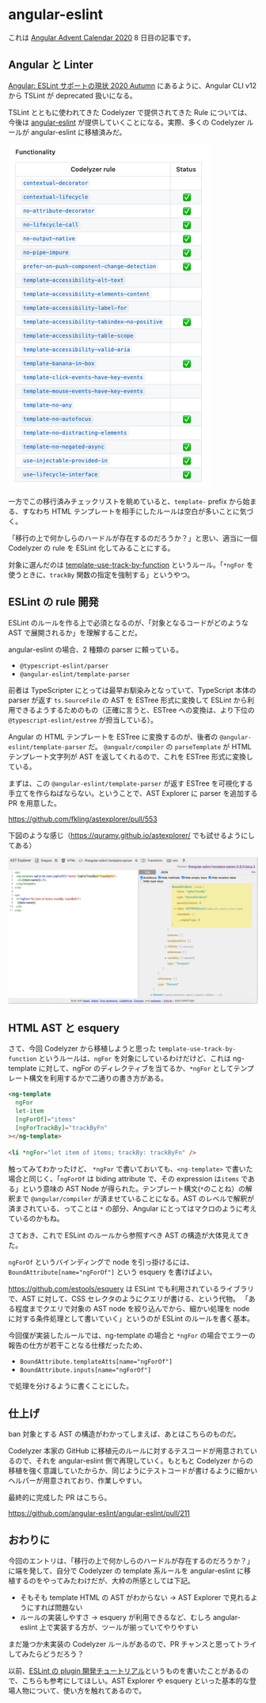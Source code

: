 # angular-eslint

これは [Angular Advent Calendar 2020](https://qiita.com/advent-calendar/2020/angular) 8 日目の記事です。

## Angular と Linter

[Angular: ESLint サポートの現状 2020 Autumn](https://blog.lacolaco.net/2020/11/angular-state-of-linting-2020/) にあるように、Angular CLI v12 から TSLint が deprecated 扱いになる。

TSLint とともに使われてきた Codelyzer で提供されてきた Rule については、今後は [angular-eslint](https://github.com/angular-eslint/angular-eslint) が提供していくことになる。実際、多くの Codelyzer ルールが angular-eslint に移植済みだ。

![migration checklist](eslint_checklist.png)

一方でこの移行済みチェックリストを眺めていると、`template-` prefix から始まる、すなわち HTML テンプレートを相手にしたルールは空白が多いことに気づく。

「移行の上で何かしらのハードルが存在するのだろうか？」と思い、適当に一個 Codelyzer の rule を ESLint 化してみることにする。

対象に選んだのは [template-use-track-by-function](http://codelyzer.com/rules/template-use-track-by-function/) というルール。「`*ngFor` を使うときに、`trackBy` 関数の指定を強制する」というやつ。

## ESLint の rule 開発

ESLint のルールを作る上で必須となるのが、「対象となるコードがどのような AST で展開されるか」を理解することだ。

angular-eslint の場合、2 種類の parser に頼っている。

- `@typescript-eslint/parser`
- `@angular-eslint/template-parser`

前者は TypeScripter にとっては最早お馴染みとなっていて、TypeScript 本体の parser が返す `ts.SourceFile` の AST を ESTree 形式に変換して ESLint から利用できるようするためのもの（正確に言うと、ESTree への変換は、より下位の `@typescript-eslint/estree` が担当している）。

Angular の HTML テンプレートを ESTree に変換するのが、後者の `@angular-eslint/template-parser` だ。 `@angualr/compiler` の `parseTemplate` が HTML テンプレート文字列が AST を返してくれるので、これを ESTree 形式に変換している。

まずは、この `@angular-eslint/template-parser` が返す ESTree を可視化する手立てを作らねばならない。ということで、AST Explorer に parser を追加する PR を用意した。

https://github.com/fkling/astexplorer/pull/553

下図のような感じ（https://quramy.github.io/astexplorer/ でも試せるようにしてある）

![Angular templateのAST](ast_explorer.png)

## HTML AST と esquery

さて、今回 Codelyzer から移植しようと思った `template-use-track-by-function` というルールは、`ngFor` を対象にしているわけだけど、これは ng-template に対して、ngFor のディレクティブを当てるか、`*ngFor` としてテンプレート構文を利用するかで二通りの書き方がある。

```html
<ng-template
  ngFor
  let-item
  [ngForOf]="items"
  [ngForTrackBy]="trackByFn"
></ng-template>

<li *ngFor="let item of items; trackBy: trackByFn" />
```

触ってみてわかったけど、 `*ngFor` で書いておいても、`<ng-template>` で書いた場合と同じく、「`ngForOf` は biding attribute で、その expression は`items` である」という意味の AST Node が得られた。テンプレート構文(`*`のことね）の解釈まで `@angular/compiler` が済ませていることになる。AST のレベルで解釈が済まされている、ってことは `*` の部分、Angular にとってはマクロのように考えているのかもね。

さておき、これで ESLint のルールから参照すべき AST の構造が大体見えてきた。

`ngForOf` というバインディングで node を引っ掛けるには、 `BoundAttribute[name="ngForOf"]` という esquery を書けばよい。

https://github.com/estools/esquery は ESLint でも利用されているライブラリで、AST に対して、CSS セレクタのようにクエリが書ける、という代物。
「ある程度までクエリで対象の AST node を絞り込んでから、細かい処理を node に対する条件処理として書いていく」というのが ESLint のルールを書く基本。

今回僕が実装したルールでは、ng-template の場合と `*ngFor` の場合でエラーの報告の仕方が若干ことなる仕様だったため、

- `BoundAttribute.templateAtts[name="ngForOf"]`
- `BoundAttribute.inputs[name="ngForOf"]`

で処理を分けるように書くことにした。

## 仕上げ

ban 対象とする AST の構造がわかってしまえば、あとはこちらのものだ。

Codelyzer 本家の GitHub に移植元のルールに対するテスコードが用意されているので、それを angular-eslint 側で再現していく。もともと Codelyzer からの移植を強く意識していたからか、同じようにテストコードが書けるように細かいヘルパーが用意されており、作業しやすい。

最終的に完成した PR はこちら。

https://github.com/angular-eslint/angular-eslint/pull/211

## おわりに

今回のエントリは、「移行の上で何かしらのハードルが存在するのだろうか？」に端を発して、自分で Codelyzer の template 系ルールを angular-eslint に移植するのをやってみたわけだが、大枠の所感としては下記。

- そもそも template HTML の AST がわからない -> AST Explorer で見れるようにすれば問題ない
- ルールの実装しやすさ -> esquery が利用できるなど、むしろ angular-eslint 上で実装する方が、ツールが揃っていてやりやすい

まだ幾つか未実装の Codelyzer ルールがあるので、PR チャンスと思ってトライしてみたらどうだろう？

以前、[ESLint の plugin 開発チュートリアル](https://github.com/Quramy/eslint-plugin-tutorial/blob/master/guide/README.ja.md)というものを書いたことがあるので、こちらも参考にしてほしい。AST Explorer や esquery といった基本的な登場人物について、使い方を触れてあるので。
